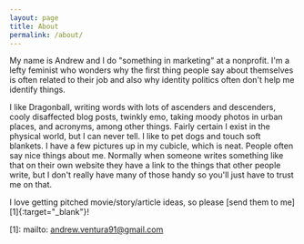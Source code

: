 ```yaml
---
layout: page
title: About
permalink: /about/
---
```


My name is Andrew and I do "something in marketing" at a nonprofit. I'm a lefty feminist who wonders why the first thing people say about themselves is often related to their job and also why identity politics often don't help me identify things.

I like Dragonball, writing words with lots of ascenders and descenders, cooly disaffected blog posts, twinkly emo, taking moody photos in urban places, and acronyms, among other things. Fairly certain I exist in the physical world, but I can never tell. I like to pet dogs and touch soft blankets. I have a few pictures up in my cubicle, which is neat. People often say nice things about me. Normally when someone writes something like that on their own website they have a link to the things that other people write, but I don't really have many of those handy so you'll just have to trust me on that.

I love getting pitched movie/story/article ideas, so please [send them to me][1]{:target="_blank"}!

[1]: mailto: andrew.ventura91@gmail.com